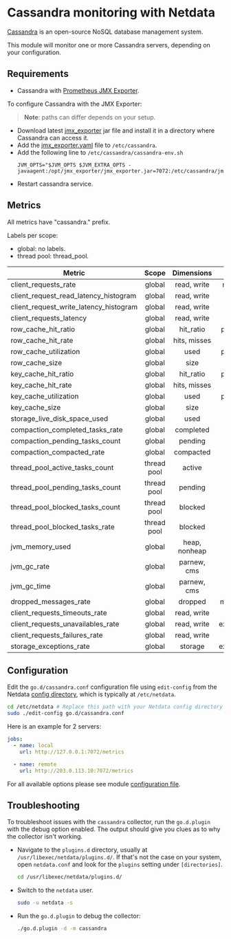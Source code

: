 <!--
title: "Cassandra monitoring with Netdata"
description: "Monitor the health and performance of Cassandra database servers with zero configuration, per-second metric granularity, and interactive visualizations."
custom_edit_url: https://github.com/netdata/go.d.plugin/edit/master/modules/cassandra/README.md
sidebar_label: "Cassandra"
learn_status: "Published"
learn_topic_type: "References"
learn_rel_path: "Integrations/Monitoring/Databases"
-->

# Cassandra monitoring with Netdata

[Cassandra](https://cassandra.apache.org/_/index.html) is an open-source NoSQL database management system.

This module will monitor one or more Cassandra servers, depending on your configuration.

## Requirements

- Cassandra with [Prometheus JMX Exporter](https://github.com/prometheus/jmx_exporter).

To configure Cassandra with the JMX Exporter:

> **Note**: paths can differ depends on your setup.

- Download latest [jmx_exporter](https://repo1.maven.org/maven2/io/prometheus/jmx/jmx_prometheus_javaagent/) jar file
  and install it in a directory where Cassandra can access it.
- Add
  the [jmx_exporter.yaml](https://raw.githubusercontent.com/netdata/go.d.plugin/master/modules/cassandra/jmx_exporter.yaml)
  file to `/etc/cassandra`.
- Add the following line to `/etc/cassandra/cassandra-env.sh`
  ```
  JVM_OPTS="$JVM_OPTS $JVM_EXTRA_OPTS -javaagent:/opt/jmx_exporter/jmx_exporter.jar=7072:/etc/cassandra/jmx_exporter.yaml
  ```
- Restart cassandra service.

## Metrics

All metrics have "cassandra." prefix.

Labels per scope:

- global: no labels.
- thread pool: thread_pool.

| Metric                                 |    Scope    |  Dimensions   |    Units     |
|----------------------------------------|:-----------:|:-------------:|:------------:|
| client_requests_rate                   |   global    |  read, write  |  requests/s  |
| client_request_read_latency_histogram  |   global    |  read, write  |   seconds    |
| client_request_write_latency_histogram |   global    |  read, write  |   seconds    |
| client_requests_latency                |   global    |  read, write  |   seconds    |
| row_cache_hit_ratio                    |   global    |   hit_ratio   |  percentage  |
| row_cache_hit_rate                     |   global    | hits, misses  |   events/s   |
| row_cache_utilization                  |   global    |     used      |  percentage  |
| row_cache_size                         |   global    |     size      |    bytes     |
| key_cache_hit_ratio                    |   global    |   hit_ratio   |  percentage  |
| key_cache_hit_rate                     |   global    | hits, misses  |   events/s   |
| key_cache_utilization                  |   global    |     used      |  percentage  |
| key_cache_size                         |   global    |     size      |    bytes     |
| storage_live_disk_space_used           |   global    |     used      |    bytes     |
| compaction_completed_tasks_rate        |   global    |   completed   |   tasks/s    |
| compaction_pending_tasks_count         |   global    |    pending    |    tasks     |
| compaction_compacted_rate              |   global    |   compacted   |   bytes/s    |
| thread_pool_active_tasks_count         | thread pool |    active     |    tasks     |
| thread_pool_pending_tasks_count        | thread pool |    pending    |    tasks     |
| thread_pool_blocked_tasks_count        | thread pool |    blocked    |    tasks     |
| thread_pool_blocked_tasks_rate         | thread pool |    blocked    |   tasks/s    |
| jvm_memory_used                        |   global    | heap, nonheap |    bytes     |
| jvm_gc_rate                            |   global    |  parnew, cms  |     gc/s     |
| jvm_gc_time                            |   global    |  parnew, cms  |   seconds    |
| dropped_messages_rate                  |   global    |    dropped    |  messages/s  |
| client_requests_timeouts_rate          |   global    |  read, write  |  timeout/s   |
| client_requests_unavailables_rate      |   global    |  read, write  | exceptions/s |
| client_requests_failures_rate          |   global    |  read, write  |  failures/s  |
| storage_exceptions_rate                |   global    |    storage    | exceptions/s |

## Configuration

Edit the `go.d/cassandra.conf` configuration file using `edit-config` from the
Netdata [config directory](https://learn.netdata.cloud/docs/configure/nodes), which is typically at `/etc/netdata`.

```bash
cd /etc/netdata # Replace this path with your Netdata config directory
sudo ./edit-config go.d/cassandra.conf
```

Here is an example for 2 servers:

```yaml
jobs:
  - name: local
    url: http://127.0.0.1:7072/metrics

  - name: remote
    url: http://203.0.113.10:7072/metrics
```

For all available options please see
module [configuration file](https://github.com/netdata/go.d.plugin/blob/master/config/go.d/cassandra.conf).

## Troubleshooting

To troubleshoot issues with the `cassandra` collector, run the `go.d.plugin` with the debug option enabled. The output
should give you clues as to why the collector isn't working.

- Navigate to the `plugins.d` directory, usually at `/usr/libexec/netdata/plugins.d/`. If that's not the case on
  your system, open `netdata.conf` and look for the `plugins` setting under `[directories]`.

  ```bash
  cd /usr/libexec/netdata/plugins.d/
  ```

- Switch to the `netdata` user.

  ```bash
  sudo -u netdata -s
  ```

- Run the `go.d.plugin` to debug the collector:

  ```bash
  ./go.d.plugin -d -m cassandra
  ```
